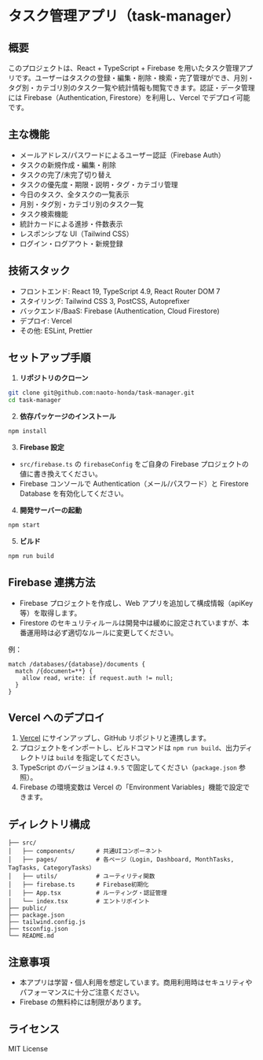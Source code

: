 # タスク管理アプリ（task-manager）

## 概要

このプロジェクトは、React + TypeScript + Firebase を用いたタスク管理アプリです。ユーザーはタスクの登録・編集・削除・検索・完了管理ができ、月別・タグ別・カテゴリ別のタスク一覧や統計情報も閲覧できます。認証・データ管理には Firebase（Authentication, Firestore）を利用し、Vercel でデプロイ可能です。

## 主な機能

- メールアドレス/パスワードによるユーザー認証（Firebase Auth）
- タスクの新規作成・編集・削除
- タスクの完了/未完了切り替え
- タスクの優先度・期限・説明・タグ・カテゴリ管理
- 今日のタスク、全タスクの一覧表示
- 月別・タグ別・カテゴリ別のタスク一覧
- タスク検索機能
- 統計カードによる進捗・件数表示
- レスポンシブな UI（Tailwind CSS）
- ログイン・ログアウト・新規登録

## 技術スタック

- フロントエンド: React 19, TypeScript 4.9, React Router DOM 7
- スタイリング: Tailwind CSS 3, PostCSS, Autoprefixer
- バックエンド/BaaS: Firebase (Authentication, Cloud Firestore)
- デプロイ: Vercel
- その他: ESLint, Prettier

## セットアップ手順

1. **リポジトリのクローン**

```bash
git clone git@github.com:naoto-honda/task-manager.git
cd task-manager
```

2. **依存パッケージのインストール**

```bash
npm install
```

3. **Firebase 設定**

- `src/firebase.ts` の `firebaseConfig` をご自身の Firebase プロジェクトの値に書き換えてください。
- Firebase コンソールで Authentication（メール/パスワード）と Firestore Database を有効化してください。

4. **開発サーバーの起動**

```bash
npm start
```

5. **ビルド**

```bash
npm run build
```

## Firebase 連携方法

- Firebase プロジェクトを作成し、Web アプリを追加して構成情報（apiKey 等）を取得します。
- Firestore のセキュリティルールは開発中は緩めに設定されていますが、本番運用時は必ず適切なルールに変更してください。

例：

```
match /databases/{database}/documents {
  match /{document=**} {
    allow read, write: if request.auth != null;
  }
}
```

## Vercel へのデプロイ

1. [Vercel](https://vercel.com/) にサインアップし、GitHub リポジトリと連携します。
2. プロジェクトをインポートし、ビルドコマンドは `npm run build`、出力ディレクトリは `build` を指定してください。
3. TypeScript のバージョンは `4.9.5` で固定してください（`package.json` 参照）。
4. Firebase の環境変数は Vercel の「Environment Variables」機能で設定できます。

## ディレクトリ構成

```
├── src/
│   ├── components/      # 共通UIコンポーネント
│   ├── pages/           # 各ページ（Login, Dashboard, MonthTasks, TagTasks, CategoryTasks）
│   ├── utils/           # ユーティリティ関数
│   ├── firebase.ts      # Firebase初期化
│   ├── App.tsx          # ルーティング・認証管理
│   └── index.tsx        # エントリポイント
├── public/
├── package.json
├── tailwind.config.js
├── tsconfig.json
└── README.md
```

## 注意事項

- 本アプリは学習・個人利用を想定しています。商用利用時はセキュリティやパフォーマンスに十分ご注意ください。
- Firebase の無料枠には制限があります。

## ライセンス

MIT License
